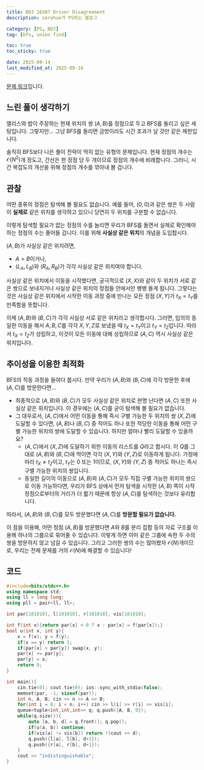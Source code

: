 ```yaml
---
title: BOJ 16307 Driver Disagreement
description: sorohue가 PS하는 블로그

category: [PS, BOJ]
tag: [bfs, union find]

toc: true
toc_sticky: true

date: 2025-09-14
last_modified_at: 2025-09-14
---
```


[문제 링크](https://boj.kr/16307)입니다.

## 느린 풀이 생각하기

앨리스와 밥이 주장하는 현재 위치의 쌍 $(A, B)$를 정점으로 두고 BFS를 돌리고 싶은 세팅입니다. 그렇지만… 그냥 BFS를 돌리면 금방이라도 시간 초과가 날 것만 같은 제한입니다.

솔직히 BFS보다 나은 풀이 전략이 딱히 없는 유형의 문제입니다. 현재 정점의 개수는 $\mathcal{O}(N^2)$개 정도고, 간선은 한 정점 당 두 개이므로 정점의 개수에 비례합니다. 그러니, 시간 복잡도의 개선을 위해 정점의 개수를 깎아내 볼 겁니다.

## 관찰

어떤 종류의 정점은 탐색해 볼 필요도 없습니다. 예를 들어, $(0, 0)$과 같은 쌍은 두 사람이 **실제로** 같은 위치를 생각하고 있으니 당연히 두 위치를 구분할 수 없습니다.

이렇게 탐색할 필요가 없는 정점의 수를 늘리면 우리가 BFS를 돌면서 실제로 확인해야 하는 정점의 수는 줄어들 겁니다. 이를 위해 **사실상 같은 위치**의 개념을 도입합시다.

$(A, B)$가 사실상 같은 위치려면,

- $A = B$이거나,
- $(L_A, L_B)$와 $(R_A, R_B)$가 각각 사실상 같은 위치여야 합니다.

사실상 같은 위치에서 이동을 시작했다면, 궁극적으로 $(X, X)$와 같이 두 위치가 서로 같은 쌍으로 보내지거나 사실상 같은 위치의 정점들 안에서만 뱅뱅 돌게 됩니다. 그렇다는 것은 사실상 같은 위치에서 시작한 이동 과정 중에 만나는 모든 정점 $(X, Y)$가 $t_X = t_Y$를 만족함을 뜻합니다.

이제 $(A, B)$와 $(B, C)$가 각각 사실상 서로 같은 위치라고 생각합시다. 그러면, 임의의 동일한 이동을 해서 $A, B, C$를 각각 $X, Y, Z$로 보냈을 때 $t_X = t_Y$이고 $t_Y = t_Z$입니다. 따라서 $t_X = t_Z$가 성립하고, 이것이 모든 이동에 대해 성립하므로 $(A, C)$ 역시 사실상 같은 위치입니다.

## 추이성을 이용한 최적화

BFS의 작동 과정을 들여다 봅시다. 만약 우리가 $(A, B)$와 $(B, C)$에 각각 방문한 후에 $(A, C)$를 방문한다면…

- 최종적으로 $(A, B)$와 $(B, C)$가 모두 사실상 같은 위치로 판명 난다면 $(A, C)$ 또한 사실상 같은 위치입니다. 이 경우에는 $(A, C)$를 굳이 탐색해 볼 필요가 없습니다.
- 그 대우로서, $(A, C)$에서 어떤 이동을 통해 즉시 구별 가능한 두 위치의 쌍 $(X, Z)$에 도달할 수 있다면, $(A, B)$나 $(B, C)$ 중 적어도 하나 또한 적당한 이동을 통해 어떤 구별 가능한 위치의 쌍에 도달할 수 있습니다. 하지만 얼마나 빨리 도달할 수 있을까요?
    - $(A, C)$에서 $(X, Z)$에 도달하기 위한 이동의 리스트를 $Q$라고 합시다. 이 $Q$를 그대로 $(A, B)$와 $(B, C)$에 먹이면 각각 $(X, Y)$와 $(Y, Z)$로 이동하게 됩니다. 가정에 따라 $t_X \neq t_Z$이고, $t_Y$는 0 또는 1이므로, $(X, Y)$와 $(Y, Z)$ 중 적어도 하나는 즉시 구별 가능한 위치의 쌍입니다.
    - 동일한 길이의 이동으로 $(A, B)$와 $(A, C)$가 모두 직접 구별 가능한 위치의 쌍으로 이동 가능하다면, 우리가 BFS 상에서 먼저 탐색을 시작한 $(A, B)$ 쪽이 시작 정점으로부터의 거리가 더 짧기 때문에 항상 $(A, C)$를 탐색하는 것보다 유리합니다.

따라서, $(A, B)$와 $(B, C)$를 모두 방문했다면 $(A, C)$를 **방문할 필요가 없습니다.**

이 점을 이용해, 어떤 정점 $(A, B)$를 방문했다면 $A$와 $B$를 분리 집합 등의 자료 구조를 이용해 하나의 그룹으로 묶어줄 수 있습니다. 이렇게 하면 이미 같은 그룹에 속한 두 수의 쌍을 방문하지 않고 넘길 수 있습니다. 그리고 그러한 쌍의 수는 많아봤자 $\mathcal{O}(N)$개이므로, 우리는 전체 문제를 거의 $\mathcal{O}(N)$에 해결할 수 있습니다!

## 코드

```cpp
#include<bits/stdc++.h>
using namespace std;
using ll = long long;
using pll = pair<ll, ll>;

int par[101010], l[101010], r[101010], vis[101010];

int f(int x){return par[x] < 0 ? x : par[x] = f(par[x]);}
bool u(int x, int y){
	x = f(x); y = f(y);
	if(x == y) return 1;
	if(par[x] > par[y]) swap(x, y);
	par[x] += par[y];
	par[y] = x;
	return 0;
}

int main(){
	cin.tie(0); cout.tie(0); ios::sync_with_stdio(false);
	memset(par, -1, sizeof(par));
	int n, A, B; cin >> n >> A >> B;
	for(int i = 0; i < n; i++) cin >> l[i] >> r[i] >> vis[i];
	queue<tuple<int,int,int>> q; q.push({A, B, 0});
	while(q.size()){
		auto [a, b, d] = q.front(); q.pop();
		if(u(a, b)) continue;
		if(vis[a] != vis[b]) return !(cout << d);
		q.push({l[a], l[b], d+1});
		q.push({r[a], r[b], d+1});	
	}
	cout << "indistinguishable";
}
```